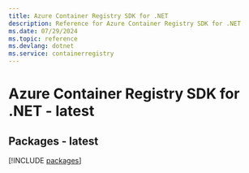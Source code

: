 ```yaml
---
title: Azure Container Registry SDK for .NET
description: Reference for Azure Container Registry SDK for .NET
ms.date: 07/29/2024
ms.topic: reference
ms.devlang: dotnet
ms.service: containerregistry
---
```

# Azure Container Registry SDK for .NET - latest
## Packages - latest
[!INCLUDE [packages](container-registry-index.md)]